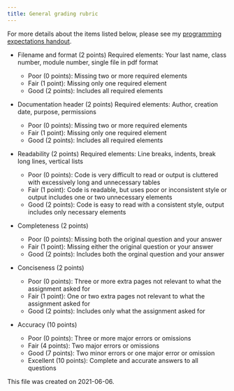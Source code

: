 ```yaml
---
title: General grading rubric
---
```


For more details about the items listed below, please see my [programming expectations handout][pro1].

+ Filename and format (2 points) Required elements: Your last name, class number, module number, single file in pdf format
  + Poor (0 points): Missing two or more required elements
  + Fair (1 point): Missing only one required element
  + Good (2 points): Includes all required elements
  
+ Documentation header (2 points) Required elements: Author, creation date, purpose, permissions
  + Poor (0 points): Missing two or more required elements
  + Fair (1 point): Missing only one required element
  + Good (2 points): Includes all required elements

+ Readability (2 points) Required elements: Line breaks, indents, break long lines, vertical lists
  + Poor (0 points): Code is very difficult to read or output is cluttered with excessively long and unnecessary tables
  + Fair (1 point): Code is readable, but uses poor or inconsistent style or  output includes one or two unnecessary elements
  + Good (2 points): Code is easy to read with a consistent style, output includes only necessary elements

+ Completeness (2 points)
  + Poor (0 points): Missing both the original question and your answer
  + Fair (1 point): Missing either the original question or your answer
  + Good (2 points): Includes both the orginal question and your answer
  
+ Conciseness (2 points)
  + Poor (0 points): Three or more extra pages not relevant to what the assignment asked for
  + Fair (1 point): One or two extra pages not relevant to what the assignment asked for
  + Good (2 points): Includes only what the assignment asked for
  
+ Accuracy (10 points)
  + Poor (0 points): Three or more major errors or omissions
  + Fair (4 points): Two major errors or omissions
  + Good (7 points): Two minor errors or one major error or omission
  + Excellent (10 points): Complete and accurate answers to all questions

This file was created on 2021-06-06.

[pro1]: https://github.com/pmean/classes/blob/master/software-engineering/src/programming-expectations.md
